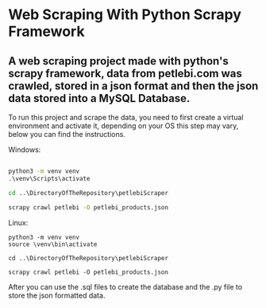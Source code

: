 # Web Scraping With Python Scrapy Framework

## A web scraping project made with python's scrapy framework, data from petlebi.com was crawled, stored in a json format and then the json data stored into a MySQL Database.

To run this project and scrape the data, you need to first create a virtual environment and activate it, depending on your OS this step may vary, below you can find the instructions.

Windows:

``` cmd

python3 -m venv venv
.\venv\Scripts\activate

cd ..\DirectoryOfTheRepository\petlebiScraper

scrapy crawl petlebi -O petlebi_products.json

```

Linux: 

``` unix
python3 -m venv venv
source \venv\bin\activate

cd ..\DirectoryOfTheRepository\petlebiScraper

scrapy crawl petlebi -O petlebi_products.json
```

After you can use the .sql files to create the database and the .py file to store the json formatted data.

